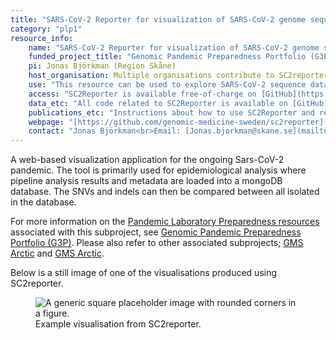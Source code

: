 ```yaml
---
title: "SARS-CoV-2 Reporter for visualization of SARS-CoV-2 genome sequence data (SC2reporter)"
category: "plp1"
resource_info:
    name: "SARS-CoV-2 Reporter for visualization of SARS-CoV-2 genome sequence data (SC2reporter)"
    funded_project_title: "Genomic Pandemic Preparedness Portfolio (G3P) (PLP1 capability)"
    pi: Jonas Björkman (Region Skåne)
    host_organisation: Multiple organisations contribute to SC2reporter;  Region Skåne (initial developer), Lund University, Karolinska Institutet, Karolinska University Hospital, GMS
    use: "This resource can be used to explore SARS-CoV-2 sequence data. The tool has multiple features. It can list all of the variants that a single isolate contains, as well was nucleotide and amino acid changes over the complete genome (including the coverage, frequency, and prevalence of the mutation in your own dataset). Users can compare the isolate with all other isolates in their database within a set number of variant differences. SC2reporter can also be used to show pango and nextstrain clades. Every mutation and type is hyperlinked to external resources for additional information. SC2reporter also includes a dashboard, which gives an overview of types over time, as well as a  rerun tool that helps to evaluate reruns of isolates in the lab. It is also possible to visualize phylogenetic trees of selected isolates. We are currently working on a new release where we will be: separating the back end from the front end, rewriting the front end in React and back end to FastAPI, adapting the database model and interface to be able to handle more virus types than Sars-CoV-2, improving the functionality of the tree drawing and its algorithms, and restructuring the database schema for faster handling."
    access: "SC2Reporter is available free-of-charge on [GitHub](https://github.com/genomic-medicine-sweden/sc2reporter)."
    data_etc: "All code related to SC2Reporter is available on [GitHub](https://github.com/genomic-medicine-sweden/sc2reporter)."
    publications_etc: "Instructions about how to use SC2Reporter and relevant reports are available on [GitHub](https://github.com/genomic-medicine-sweden/sc2reporter)."
    webpage: "[https://github.com/genomic-medicine-sweden/sc2reporter](https://github.com/genomic-medicine-sweden/sc2reporter)"
    contact: "Jonas Björkman<br>Email: [Jonas.bjorkman@skane.se](mailto:Jonas.bjorkman@skane.se)"
---
```


A web-based visualization application for the ongoing Sars-CoV-2 pandemic. The tool is primarily used for epidemiological analysis where pipeline analysis results and metadata are loaded into a mongoDB database. The SNVs and indels can then be compared between all isolated in the database.

For more information on the [Pandemic Laboratory Preparedness resources](/resources/) associated with this subproject, see [Genomic Pandemic Preparedness Portfolio (G3P)](/resources/g3p/). Please also refer to other associated subprojects; [GMS Arctic](/resources-subprojects/gms-arctic/) and [GMS Arctic](/resources-subprojects/gms-arctic/).

Below is a still image of one of the visualisations produced using SC2reporter.

<figure class="figure">
  <img src="/resorces/reporter_pangograph.png" class="figure-img img-fluid" alt="A generic square placeholder image with rounded corners in a figure.">
  <figcaption class="figure-caption">Example visualisation from SC2reporter.</figcaption>
</figure>
